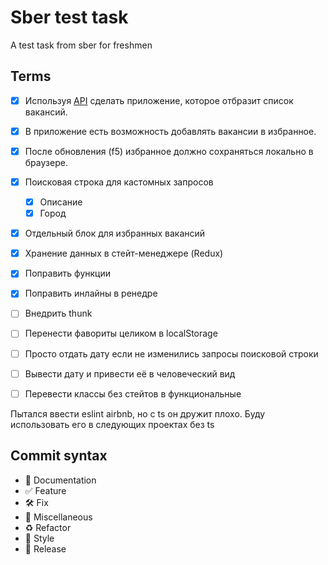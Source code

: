 # Sber test task

A test task from sber for freshmen

## Terms

- [X] Используя [API](https://jobs.github.com/api) сделать приложение, которое отбразит список вакансий.
- [X] В приложение есть возможность добавлять вакансии в избранное.
- [X] После обновления (f5) избранное должно сохраняться локально в браузере.

- [X] Поисковая строка для кастомных запросов
    - [X] Описание
    - [X] Город
- [X] Отдельный блок для избранных вакансий
- [X] Хранение данных в стейт-менеджере (Redux)

- [X] Поправить функции
- [X] Поправить инлайны в ренедре
- [ ] Внедрить thunk
- [ ] Перенести фавориты целиком в localStorage
- [ ] Просто отдать дату если не изменились запросы поисковой строки
- [ ] Вывести дату и привести её в человеческий вид
- [ ] Перевести классы без стейтов в функциональные

Пытался ввести eslint airbnb, но с ts он дружит плохо.
Буду использовать его в следующих проектах без ts

## Commit syntax 

* :blue_book: Documentation
* :white_check_mark: Feature
* :hammer_and_wrench: Fix
* :corn: Miscellaneous
* :recycle: Refactor
* :art: Style
* :milky_way: Release
